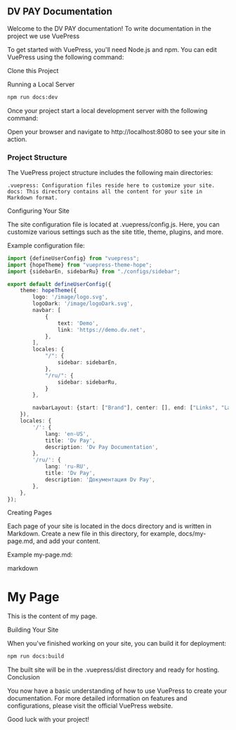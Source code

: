 ## DV PAY Documentation

Welcome to the DV PAY documentation!
To write documentation in the project we use VuePress

To get started with VuePress, you'll need Node.js and npm. You can edit VuePress using the following command:


Clone this Project

Running a Local Server

```bash
npm run docs:dev
```

Once your project start a local development server with the following command:

Open your browser and navigate to http://localhost:8080 to see your site in action.

### Project Structure

The VuePress project structure includes the following main directories:

    .vuepress: Configuration files reside here to customize your site.
    docs: This directory contains all the content for your site in Markdown format.

Configuring Your Site

The site configuration file is located at .vuepress/config.js. Here, you can customize various settings such as the site title, theme, plugins, and more.

Example configuration file:

```ts
import {defineUserConfig} from "vuepress";
import {hopeTheme} from "vuepress-theme-hope";
import {sidebarEn, sidebarRu} from "./configs/sidebar";

export default defineUserConfig({
    theme: hopeTheme({
        logo: '/image/logo.svg',
        logoDark: '/image/logoDark.svg',
        navbar: [
            {
                text: 'Demo',
                link: 'https://demo.dv.net',
            },
        ],
        locales: {
            "/": {
                sidebar: sidebarEn,
            },
            "/ru/": {
                sidebar: sidebarRu,
            }
        },

        navbarLayout: {start: ["Brand"], center: [], end: ["Links", "Language", "Repo", "Outlook", "Search"]}
    }),
    locales: {
        '/': {
            lang: 'en-US',
            title: 'Dv Pay',
            description: 'Dv Pay Documentation',
        },
        '/ru/': {
            lang: 'ru-RU',
            title: 'Dv Pay',
            description: 'Документация Dv Pay',
        },
    },
});
```

Creating Pages

Each page of your site is located in the docs directory and is written in Markdown. Create a new file in this directory, for example, docs/my-page.md, and add your content.

Example my-page.md:

markdown

# My Page

This is the content of my page.

Building Your Site

When you've finished working on your site, you can build it for deployment:

```bash
npm run docs:build
```

The built site will be in the .vuepress/dist directory and ready for hosting.
Conclusion

You now have a basic understanding of how to use VuePress to create your documentation. For more detailed information on features and configurations, please visit the official VuePress website.

Good luck with your project!
